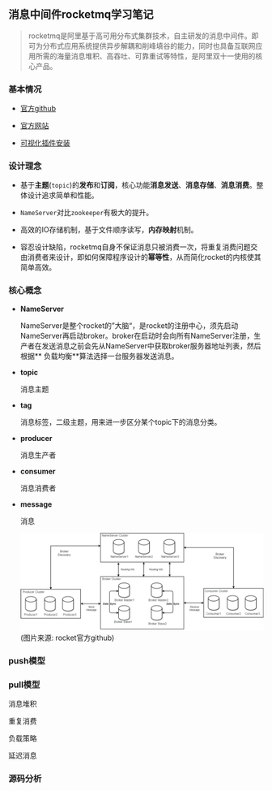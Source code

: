 ## 消息中间件rocketmq学习笔记

> rocketmq是阿里基于高可用分布式集群技术，自主研发的消息中间件。即可为分布式应用系统提供异步解耦和削峰填谷的能力，同时也具备互联网应用所需的海量消息堆积、高吞吐、可靠重试等特性，是阿里双十一使用的核心产品。

### 基本情况

- [官方github](https://github.com/apache/rocketmq/tree/master/docs/cn)

- [官方网站](https://rocketmq.apache.org/)

- [可视化插件安装](https://www.cnblogs.com/vipstone/p/11128471.html)

### 设计理念

- 基于**主题**(`topic`)的**发布**和**订阅**，核心功能**消息发送**、**消息存储**、**消息消费**。整体设计追求简单和性能。

- `NameServer`对比`zookeeper`有极大的提升。

- 高效的IO存储机制，基于文件顺序读写，**内存映射**机制。

- 容忍设计缺陷，rocketmq自身不保证消息只被消费一次，将重复消费问题交由消费者来设计，即如何保障程序设计的**幂等性**，从而简化rocket的内核使其简单高效。

### 核心概念

- **NameServer**

  NameServer是整个rocket的”大脑“，是rocket的注册中心，须先启动NameServer再启动broker。broker在启动时会向所有NameServer注册，生产者在发送消息之前会先从NameServer中获取broker服务器地址列表，然后根据**
  负载均衡**算法选择一台服务器发送消息。

- **topic**

  消息主题

- **tag**

  消息标签，二级主题，用来进一步区分某个topic下的消息分类。

- **producer**

  消息生产者

- **consumer**

  消息消费者

- **message**

  消息

  ![rocketmq_architecture_1.png](/docs/middleware/img/rocketmq_architecture_1.png)
  <br>(图片来源: rocket官方github)

### push模型

### pull模型

消息堆积

重复消费

负载策略

延迟消息

### 源码分析
